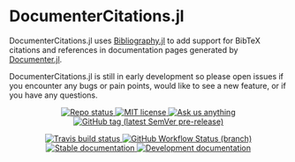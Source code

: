 # DocumenterCitations.jl
DocumenterCitations.jl uses [Bibliography.jl](https://github.com/Azzaare/Bibliography.jl) to add support for BibTeX citations and references in documentation pages generated by [Documenter.jl](https://github.com/JuliaDocs/Documenter.jl).

DocumenterCitations.jl is still in early development so please open issues if you encounter any bugs or pain points, would like
to see a new feature, or if you have any questions.

<!-- Information badges -->
<p align="center">
  <a href="https://www.repostatus.org/#active">
    <img alt="Repo status" src="https://www.repostatus.org/badges/latest/active.svg?style=flat-square" />
  </a>
  <a href="https://mit-license.org">
    <img alt="MIT license" src="https://img.shields.io/badge/License-MIT-blue.svg?style=flat-square">
  </a>
  <a href="https://github.com/ali-ramadhan/DocumenterCitations.jl/issues/new">
    <img alt="Ask us anything" src="https://img.shields.io/badge/Ask%20us-anything-1abc9c.svg?style=flat-square">
  </a>
  <a href="https://github.com/ali-ramadhan/DocumenterCitations.jl/releases">
    <img alt="GitHub tag (latest SemVer pre-release)" src="https://img.shields.io/github/v/tag/ali-ramadhan/DocumenterCitations.jl?include_prereleases&label=latest%20version&logo=github&sort=semver&style=flat-square">
  </a>
</p>

<!-- CI and documentation badges -->
<p align="center">
  <a href="https://travis-ci.com/ali-ramadhan/DocumenterCitations.jl">
    <img alt="Travis build status" src="https://img.shields.io/travis/com/ali-ramadhan/DocumenterCitations.jl/master?label=Tests&logo=travis&logoColor=white&style=flat-square">
  </a>
  <a href="https://github.com/ali-ramadhan/DocumenterCitations.jl/actions?query=workflow%3ADocumentation">
    <img alt="GitHub Workflow Status (branch)" src="https://img.shields.io/github/workflow/status/ali-ramadhan/DocumenterCitations.jl/Documentation/master?label=Documentation&logo=github&style=flat-square">
  </a>
  <a href="https://ali-ramadhan.github.io/DocumenterCitations.jl/dev">
    <img alt="Stable documentation" src="https://img.shields.io/badge/documentation-stable%20release-blue?style=flat-square">
  </a>
  <a href="https://ali-ramadhan.github.io/DocumenterCitations.jl/dev">
    <img alt="Development documentation" src="https://img.shields.io/badge/documentation-in%20development-orange?style=flat-square">
  </a>
</p>
